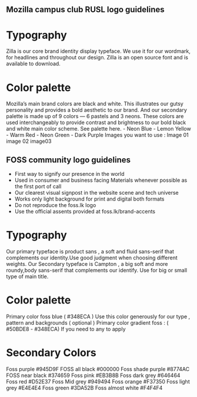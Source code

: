 ## Mozilla campus club RUSL logo guidelines

# Typography
Zilla is our core brand identity display typeface. We use it for our wordmark, for headlines and throughout our design. Zilla is an open source font and is available to download.

# Color palette
Mozilla’s main brand colors are black and white. This illustrates our gutsy personality and provides a bold aesthetic to our brand. And our secondary palette is made up of 9 colors — 6 pastels and 3 neons. These colors are used interchangeably to provide contrast and brightness to our bold black and white main color scheme. See palette here.
            - Neon Blue
            - Lemon Yellow
            - Warm Red
            - Neon Green
            - Dark Purple
Images you want to use :  Image 01  image 02  image03

## FOSS community logo guidelines

- First way to signify our presence in the world
- Used in consumer and business facing Materials whenever possible as the first port of call
- Our clearest visual signpost in the website scene and tech universe
- Works only light background for print and digital both formats
- Do not reproduce the foss.lk logo
- Use the official assents provided at foss.lk/brand-accents

# Typography
Our primary typeface is product sans , a soft and fluid sans-serif that complements our identity.Use good judgment when choosing different weights.
Our Secondary typeface is Campton , a big soft and more roundy,body sans-serif that complements our identify. Use for big or small type of main title.
            
# Color palette
Primary color foss blue ( #348ECA )
Use this color generously for our type , pattern and backgrounds ( optional )
Primary color gradient foss : ( #50BDE8 - #348ECA)
If you need to any to apply

# Secondary Colors 
Foss purple #945D9F                           FOSS all black #000000
Foss shade purple #8774AC           FOSS near black #374659
Foss pink #EB3B8B              Foss dark grey #646464
Foss red #D52E37             Foss Mid grey #949494
Foss orange #F37350            Foss light grey #E4E4E4
Foss green #3DA52B            Foss almost white #F4F4F4
